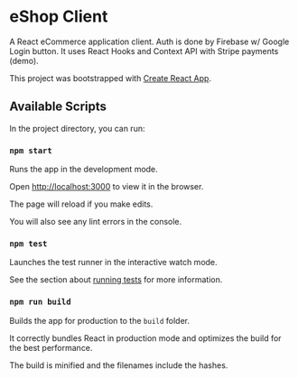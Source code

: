 # eShop Client
A React eCommerce application client.
Auth is done by Firebase w/ Google Login button.
It uses React Hooks and Context API with Stripe payments (demo).

This project was bootstrapped with [Create React App](https://github.com/facebook/create-react-app).

  
## Available Scripts
In the project directory, you can run:

### `npm start`

Runs the app in the development mode.<br />

Open [http://localhost:3000](http://localhost:3000) to view it in the browser.

The page will reload if you make edits.<br />

You will also see any lint errors in the console.



### `npm test`

  

Launches the test runner in the interactive watch mode.<br />

See the section about [running tests](https://facebook.github.io/create-react-app/docs/running-tests) for more information.

  

### `npm run build`

  

Builds the app for production to the `build` folder.
<br />

It correctly bundles React in production mode and optimizes the build for the best performance.

  

The build is minified and the filenames include the hashes.
<br />
